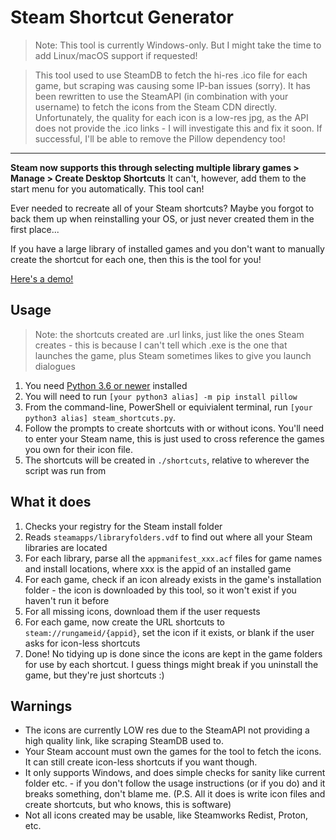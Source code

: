 # Steam Shortcut Generator

> Note: This tool is currently Windows-only. But I might take the time to add Linux/macOS support if requested! 

> This tool used to use SteamDB to fetch the hi-res .ico file for each game, but scraping was causing some IP-ban issues (sorry). It has been rewritten to use the SteamAPI (in combination with your username) to fetch the icons from the Steam CDN directly. Unfortunately, the quality for each icon is a low-res jpg, as the API does not provide the .ico links - I will investigate this and fix it soon. If successful, I'll be able to remove the Pillow dependency too!

---

**Steam now supports this through selecting multiple library games > Manage > Create Desktop Shortcuts**
It can't, however, add them to the start menu for you automatically. This tool can!

Ever needed to recreate all of your Steam shortcuts? Maybe you forgot to back them up when reinstalling your OS, or just never created them in the first place...

If you have a large library of installed games and you don't want to manually create the shortcut for each one, then this is the tool for you!

[Here's a demo!](https://www.youtube.com/watch?v=eH-ouDx1Y68)

## Usage

> Note: the shortcuts created are .url links, just like the ones Steam creates - this is because I can't tell which .exe is the one that launches the game, plus Steam sometimes likes to give you launch dialogues

1. You need [Python 3.6 or newer](https://www.python.org/downloads/) installed
2. You will need to run `[your python3 alias] -m pip install pillow` 
3. From the command-line, PowerShell or equivialent terminal, run `[your python3 alias] steam_shortcuts.py`.
4. Follow the prompts to create shortcuts with or without icons. You'll need to enter your Steam name, this is just used to cross reference the games you own for their icon file.
5. The shortcuts will be created in `./shortcuts`, relative to wherever the script was run from

## What it does

1. Checks your registry for the Steam install folder
2. Reads `steamapps/libraryfolders.vdf` to find out where all your Steam libraries are located
3. For each library, parse all the `appmanifest_xxx.acf` files for game names and install locations, where xxx is the appid of an installed game
4. For each game, check if an icon already exists in the game's installation folder - the icon is downloaded by this tool, so it won't exist if you haven't run it before
5. For all missing icons, download them if the user requests
6. For each game, now create the URL shortcuts to `steam://rungameid/{appid}`, set the icon if it exists, or blank if the user asks for icon-less shortcuts
7. Done! No tidying up is done since the icons are kept in the game folders for use by each shortcut. I guess things might break if you uninstall the game, but they're just shortcuts :) 

## Warnings
- The icons are currently LOW res due to the SteamAPI not providing a high quality link, like scraping SteamDB used to.
- Your Steam account must own the games for the tool to fetch the icons. It can still create icon-less shortcuts if you want though.
- It only supports Windows, and does simple checks for sanity like current folder etc. - if you don't follow the usage instructions (or if you do) and it breaks something, don't blame me. (P.S. All it does is write icon files and create shortcuts, but who knows, this is software) 
- Not all icons created may be usable, like Steamworks Redist, Proton, etc.
